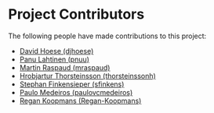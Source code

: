 # Project Contributors

The following people have made contributions to this project:

<!--- Use your GitHub account or any other personal reference URL --->
<!--- See https://gist.github.com/djhoese/52220272ec73b12eb8f4a29709be110d for auto-generating parts of this list --->

- [David Hoese (djhoese)](https://github.com/djhoese)
- [Panu Lahtinen (pnuu)](https://github.com/pnuu)
- [Martin Raspaud (mraspaud)](https://github.com/mraspaud)
- [Hrobjartur Thorsteinsson (thorsteinssonh)](https://github.com/thorsteinssonh)
- [Stephan Finkensieper (sfinkens)](https://github.com/sfinkens)
- [Paulo Medeiros (paulovcmedeiros)](https://github.com/paulovcmedeiros)
- [Regan Koopmans (Regan-Koopmans)](https://github.com/Regan-Koopmans)
